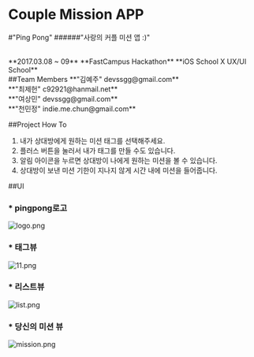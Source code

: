 # Couple Mission APP
#"Ping Pong"
######"사랑의 커플 미션 앱 :)"


<br>
**2017.03.08 ~ 09**  
**FastCampus Hackathon**  
**iOS School X UX/UI School**  



<br>
##Team Members
**"김예주"  devssgg@gmail.com**
<br>
**"최제헌" c92921@hanmail.net**
<br>
**"여상민" devssgg@gmail.com**
<br>
**"천민정" indie.me.chun@gmail.com**

<br>

##Project How To
1. 내가 상대방에게 원하는 미션 태그를 선택해주세요.
2. 플러스 버튼을 눌러서 내가 태그를 만들 수도 있습니다.
3. 알림 아이콘을 누르면 상대방이 나에게 원하는 미션을 볼 수 있습니다.
4. 상대방이 보낸 미션 기한이 지나지 않게 시간 내에 미션을 들어줍니다.



##UI

### * pingpong로고


![logo.png](./img/logo.png)






### * 태그뷰


![11.png](./img/11.png)






### * 리스트뷰


![list.png](./img/list.png)






### * 당신의 미션 뷰


![mission.png](./img/mission.png)










